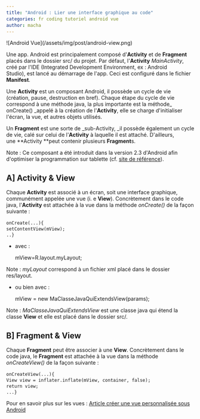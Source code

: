 ```yaml
---
title: "Android : Lier une interface graphique au code"
categories: fr coding tutoriel android vue
author: macha
---
```


<div class="text-center lead" markdown="1">
  ![Android Vue](/assets/img/post/android-view.png)
</div>

Une app. Android est principalement composé d'**Activity** et de **Fragment** placés dans le dossier src/ du projet. Par défaut, l'**Activity** _MainActivity_, créé par l'IDE (Integrated Development Environment, ex : Android Studio), est lancé au démarrage de l'app. Ceci est configuré dans le fichier **Manifest**.

Une **Activity** est un composant Android, il possède un cycle de vie (création, pause, destruction en bref). Chaque étape du cycle de vie correspond à une méthode java, la plus importante est la méthode_ onCreate() _appelé à la création de l'**Activity**, elle se charge d'initialiser l'écran, la vue, et autres objets utilisés.

Un **Fragment** est une sorte de _sub-Activity, _il possède également un cycle de vie, calé sur celui de l'**Activity** à laquelle il est attaché. D'ailleurs, une **Activity **peut contenir plusieurs **Fragment**s.

Note : Ce composant a été introduit dans la version 2.3 d'Android afin d'optimiser la programmation sur tablette (cf. [site de référence](http://developer.android.com/guide/components/fragments.html)).

<!--more-->

## A] Activity & View

Chaque **Activity** est associé à un écran, soit une interface graphique, communément appelée une vue (i. e **View**). Concrètement dans le code java, l'**Activity** est attachée à la vue dans la méthode _onCreate()_ de la façon suivante :


    onCreate(...){
    setContentView(mView);
    ..}

* avec :


    mView=R.layout.myLayout;

Note : _myLayout_ correspond à un fichier xml placé dans le dossier res/layout.

* ou bien avec :


    mView = new MaClasseJavaQuiExtendsView(params);

Note : _MaClasseJavaQuiExtendsView_ est une classe java qui étend la classe **View** et elle est placé dans le dossier src/.

## B] Fragment & View

Chaque **Fragment** peut être associer à une **View**. Concrètement dans le code java, le **Fragment** est attachée à la vue dans la méthode _onCreateView()_ de la façon suivante :


    onCreateView(...){
    View view = inflater.inflate(mView, container, false);
    return view;
    ...}

Pour en savoir plus sur les vues : [Article créer une vue personnalisée sous Android](/blog/2014/10/11/vue-personnalisee-custom-view/)
